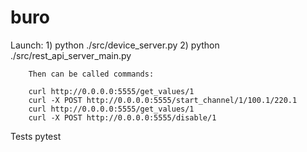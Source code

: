 # buro

Launch:
    1) python ./src/device_server.py
    2) python ./src/rest_api_server_main.py

        Then can be called commands:

        curl http://0.0.0.0:5555/get_values/1
        curl -X POST http://0.0.0.0:5555/start_channel/1/100.1/220.1
        curl http://0.0.0.0:5555/get_values/1
        curl -X POST http://0.0.0.0:5555/disable/1

Tests 
    pytest
